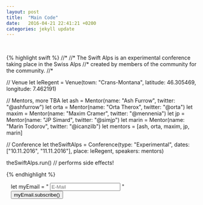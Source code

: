 ```yaml
---
layout: post
title:  "Main Code"
date:   2016-04-21 22:41:21 +0200
categories: jekyll update
---
```


<br/>

{% highlight swift %}
//*
//* The Swift Alps is an experimental conference taking place in the Swiss Alps
//* created by members of the community for the community.
//*

// Venue
let leRegent = Venue(town: "Crans-Montana",
                 latitude: 46.305469,
                longitude: 7.462191)

// Mentors, more TBA
let ash = Mentor(name: "Ash Furrow", twitter: "@ashfurrow")
let orta = Mentor(name: "Orta Therox", twitter: "@orta")
let maxim = Mentor(name: "Maxim Cramer", twitter: "@mennenia")
let jp = Mentor(name: "JP Simard", twitter: "@simjp")
let marin = Mentor(name: "Marin Todorov", twitter: "@icanzilb")
let mentors = [ash, orta, maxim, jp, marin]

// Conference
let theSwiftAlps = Conference(type: "Experimental",
                             dates: ["10.11.2016", "11.11.2016"],
                             place: leRegent,
                          speakers: mentors)

theSwiftAlps.run() // performs side effects!

{% endhighlight %}


<!-- Begin MailChimp Signup Form -->
<div id="mc_embed_signup" style="padding: 0 12px;">
<form action="//appbuilders.us12.list-manage.com/subscribe/post?u=34f0052f561ed76a524b93bd1&amp;id=fc88754cc6" method="post" id="mc-embedded-subscribe-form" name="mc-embedded-subscribe-form" class="validate" target="_blank" novalidate>
    <div id="mc_embed_signup_scroll">
    
<div class="mc-field-group highlight mono">
    <span class="k">let</span>
    <span class="nv">myEmail</span>
    <span class="o">=</span>
    <span class="s">"</span>
    <input type="email" value="" name="EMAIL" class="required email" id="mce-EMAIL" placeholder="E-Mail">
    <span class="s">"</span>
</div>
    <div id="mce-responses" class="clear">
        <div class="response" id="mce-error-response" style="display:none"></div>
        <div class="response" id="mce-success-response" style="display:none"></div>
    </div>    <!-- real people should not fill this in and expect good things - do not remove this or risk form bot signups-->
    <div style="position: absolute; left: -5000px;" aria-hidden="true"><input type="text" name="b_34f0052f561ed76a524b93bd1_fc88754cc6" tabindex="-1" value=""></div>
    <div class="clear"><input type="submit" value="myEmail.subscribe()" name="subscribe" id="mc-embedded-subscribe" class="button"></div>
    </div>
</form>
</div>

<!--End mc_embed_signup-->

